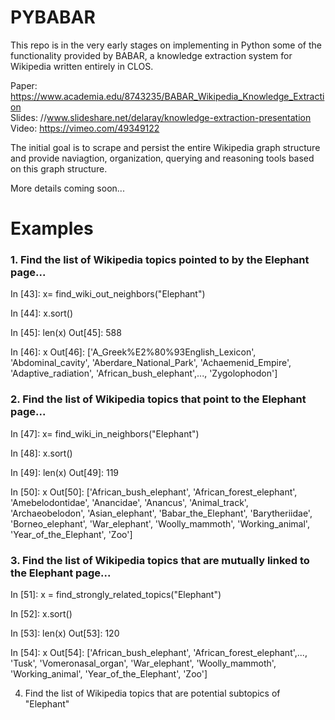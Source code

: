 # PYBABAR

This repo is in the very early stages on implementing in Python some of the functionality provided by BABAR, a knowledge extraction system for Wikipedia written entirely in CLOS.

Paper: https://www.academia.edu/8743235/BABAR_Wikipedia_Knowledge_Extraction  
Slides: //www.slideshare.net/delaray/knowledge-extraction-presentation  
Video: https://vimeo.com/49349122  

The initial goal is to scrape and persist the entire Wikipedia graph structure and provide naviagtion, organization, querying and reasoning tools based on this graph structure.

More details coming soon...

# Examples 

### 1. Find the list of Wikipedia topics pointed to by the Elephant page...

In [43]: x= find_wiki_out_neighbors("Elephant")

In [44]: x.sort()

In [45]: len(x)
Out[45]: 588

In [46]: x
Out[46]: ['A_Greek%E2%80%93English_Lexicon', 'Abdominal_cavity',
 'Aberdare_National_Park', 'Achaemenid_Empire', 'Adaptive_radiation', 'African_bush_elephant',..., 'Zygolophodon']

### 2. Find the list of Wikipedia topics that point to the Elephant page...

In [47]: x= find_wiki_in_neighbors("Elephant")

In [48]: x.sort()

In [49]: len(x)
Out[49]: 119

In [50]: x
Out[50]: ['African_bush_elephant', 'African_forest_elephant', 'Amebelodontidae', 'Anancidae', 'Anancus', 'Animal_track', 'Archaeobelodon', 'Asian_elephant', 'Babar_the_Elephant', 'Barytheriidae', 'Borneo_elephant', 'War_elephant', 'Woolly_mammoth', 'Working_animal', 'Year_of_the_Elephant', 'Zoo']

### 3. Find the list of Wikipedia topics that are mutually linked to the Elephant page...


In [51]: x = find_strongly_related_topics("Elephant")

In [52]: x.sort()

In [53]: len(x)
Out[53]: 120

In [54]: x
Out[54]: ['African_bush_elephant', 'African_forest_elephant',..., 'Tusk', 'Vomeronasal_organ', 'War_elephant', 'Woolly_mammoth', 'Working_animal', 'Year_of_the_Elephant', 'Zoo']

4. Find the list of Wikipedia topics that are potential subtopics of "Elephant"